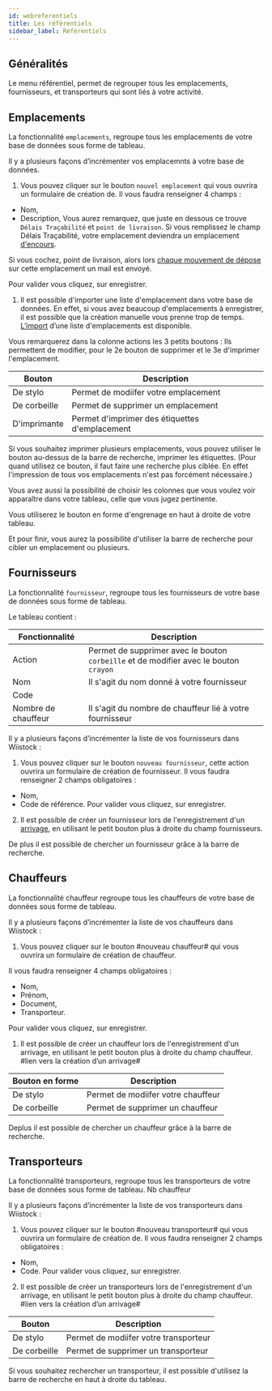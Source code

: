 ```yaml
---
id: webreferentiels
title: Les référentiels
sidebar_label: Référentiels
---
```



## Généralités

Le menu référentiel, permet de regrouper tous les emplacements, fournisseurs, et transporteurs qui sont liés à votre activité. 

## Emplacements

La fonctionnalité `emplacements`, regroupe tous les emplacements de votre base de données sous forme de tableau.

Il y a plusieurs façons d’incrémenter vos emplacemnts à votre base de données. 

1.  Vous pouvez cliquer sur le bouton `nouvel emplacement` qui vous ouvrira un formulaire de création de. Il vous faudra renseigner 4 champs :  
-	Nom, 
-	Description, 
Vous aurez remarquez, que juste en dessous ce trouve `Délais Traçabilité` et `point de livraison`. Si vous remplissez le champ Délais Traçabilité, votre emplacement deviendra un emplacement [d'encours](webtracabilites.md). 

Si vous cochez, point de livraison, alors lors [chaque mouvement de dépose](webtracabilites.md) sur cette emplacement un mail est envoyé. 

Pour valider vous cliquez, sur enregistrer. 

1. Il est possible d'importer une liste d'emplacement dans votre base de données. En effet, si vous avez beaucoup d'emplacements à enregistrer, il est possible que la création manuelle vous prenne trop de temps. [L’import](parparametragesglobal.md) d’une liste d'emplacements est disponible. 

Vous remarquerez dans la colonne actions les 3 petits boutons : 
Ils permettent de modifier, pour le 2e bouton de supprimer et le 3e d'imprimer l'emplacement. 

Bouton | Description
------------ | -------------
De stylo | Permet de modiifer votre emplacement 
De corbeille | Permet de supprimer un emplacement 
D'imprimante | Permet d'imprimer des étiquettes d'emplacement

Si vous souhaitez imprimer plusieurs emplacements, vous pouvez utiliser le bouton au-dessus de la barre de recherche, imprimer les étiquettes. (Pour quand utilisez ce bouton, il faut faire une recherche plus ciblée.
En effet l'impression de tous vos emplacements n'est pas forcément nécessaire.)

Vous avez aussi la possibilité de choisir les colonnes que vous voulez voir apparaître dans votre tableau, celle que vous jugez pertinente. 

Vous utiliserez le bouton en forme d'engrenage en haut à droite de votre tableau. 

Et pour finir, vous aurez la possibilité d'utiliser la barre de recherche pour cibler un emplacement ou plusieurs. 


## Fournisseurs

La fonctionnalité `fournisseur`, regroupe tous les fournisseurs de votre base de données sous forme de tableau. 

Le tableau contient : 

Fonctionnalité | Description
------------ | -------------
Action | Permet de supprimer avec le bouton `corbeille` et de modifier avec le bouton `crayon`
Nom | Il s'agit du nom donné à votre fournisseur
Code | 
Nombre de chauffeur | Il s'agit du nombre de chauffeur lié à votre fournisseur 


Il y a plusieurs façons d’incrémenter la liste de vos fournisseurs dans Wiistock : 

1. Vous pouvez cliquer sur le bouton `nouveau fournisseur`, cette action ouvrira un formulaire de création de fournisseur. Il vous faudra renseigner 2 champs obligatoires :  
-	Nom, 
-	Code de référence. 
Pour valider vous cliquez, sur enregistrer. 

2. Il est possible de créer un fournisseur lors de l'enregistrement d'un [arrivage](webtracabilites.md), en utilisant le petit bouton plus à droite du champ fournisseurs. 

De plus il est possible de chercher un fournisseur grâce à la barre de recherche. 

## Chauffeurs 

La fonctionnalité chauffeur regroupe tous les chauffeurs de votre base de données sous forme de tableau. 

Il y a plusieurs façons d’incrémenter la liste de vos chauffeurs dans Wiistock : 

1. Vous pouvez cliquer sur le bouton #nouveau chauffeur# qui vous ouvrira un formulaire de création de chauffeur. 

Il vous faudra renseigner 4 champs obligatoires :  

-	Nom, 
-	Prénom, 
-	Document,
-	Transporteur.

Pour valider vous cliquez, sur enregistrer. 

1. Il est possible de créer un chauffeur lors de l'enregistrement d'un arrivage, en utilisant le petit bouton plus à droite du champ chauffeur. #lien vers la création d’un arrivage#

Bouton en forme | Description
------------ | -------------
De stylo | Permet de modiifer votre chauffeur 
De corbeille | Permet de supprimer un chauffeur
Deplus il est possible de chercher un chauffeur
grâce à la barre de recherche. 



## Transporteurs

La fonctionnalité transporteurs, regroupe tous les transporteurs de votre base de données sous forme de tableau. Nb chauffeur

Il y a plusieurs façons d’incrémenter la liste de vos transporteurs dans Wiistock : 

1. Vous pouvez cliquer sur le bouton #nouveau transporteur# qui vous ouvrira un formulaire de création de. Il vous faudra renseigner 2 champs obligatoires :  
-	Nom, 
-	Code. 
Pour valider vous cliquez, sur enregistrer. 

2. Il est possible de créer un transporteurs lors de l'enregistrement d'un arrivage, en utilisant le petit bouton plus à droite du champ chauffeur. #lien vers la création d’un arrivage#

Bouton | Description
------------ | -------------
De stylo | Permet de modiifer votre transporteur 
De corbeille | Permet de supprimer un transporteur 

Si vous souhaitez rechercher un transporteur, il est possible d'utilisez la barre de recherche en haut à droite du tableau. 

